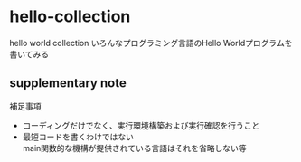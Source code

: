 # hello-collection
hello world collection
いろんなプログラミング言語のHello Worldプログラムを書いてみる

## supplementary note
補足事項

- コーディングだけでなく、実行環境構築および実行確認を行うこと
- 最短コードを書くわけではない<br>
main関数的な機構が提供されている言語はそれを省略しない等

